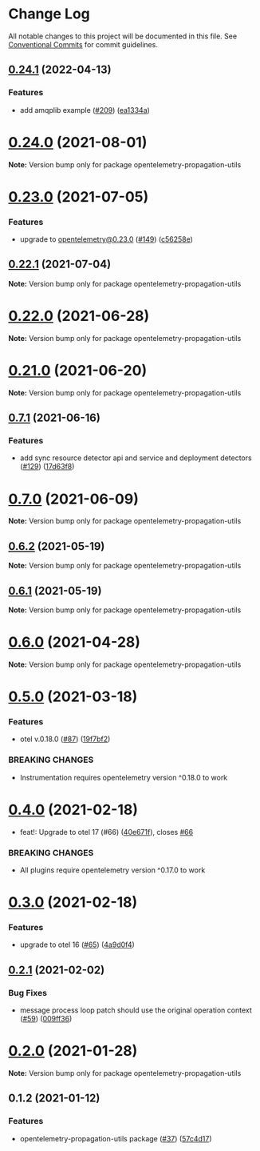 # Change Log

All notable changes to this project will be documented in this file.
See [Conventional Commits](https://conventionalcommits.org) for commit guidelines.

## [0.24.1](https://github.com/aspecto-io/opentelemetry-ext-js/compare/opentelemetry-propagation-utils@0.24.0...opentelemetry-propagation-utils@0.24.1) (2022-04-13)


### Features

* add amqplib example ([#209](https://github.com/aspecto-io/opentelemetry-ext-js/issues/209)) ([ea1334a](https://github.com/aspecto-io/opentelemetry-ext-js/commit/ea1334a0c812d20ae0e3d9d9c5e8163b5b268ed3))





# [0.24.0](https://github.com/aspecto-io/opentelemetry-ext-js/compare/opentelemetry-propagation-utils@0.23.0...opentelemetry-propagation-utils@0.24.0) (2021-08-01)

**Note:** Version bump only for package opentelemetry-propagation-utils





# [0.23.0](https://github.com/aspecto-io/opentelemetry-ext-js/compare/opentelemetry-propagation-utils@0.22.1...opentelemetry-propagation-utils@0.23.0) (2021-07-05)


### Features

* upgrade to opentelemetry@0.23.0 ([#149](https://github.com/aspecto-io/opentelemetry-ext-js/issues/149)) ([c56258e](https://github.com/aspecto-io/opentelemetry-ext-js/commit/c56258eba8885fa7ac9a2d26e4860c30f33fe513))





## [0.22.1](https://github.com/aspecto-io/opentelemetry-ext-js/compare/opentelemetry-propagation-utils@0.22.0...opentelemetry-propagation-utils@0.22.1) (2021-07-04)

**Note:** Version bump only for package opentelemetry-propagation-utils





# [0.22.0](https://github.com/aspecto-io/opentelemetry-ext-js/compare/opentelemetry-propagation-utils@0.21.0...opentelemetry-propagation-utils@0.22.0) (2021-06-28)

**Note:** Version bump only for package opentelemetry-propagation-utils





# [0.21.0](https://github.com/aspecto-io/opentelemetry-ext-js/compare/opentelemetry-propagation-utils@0.7.1...opentelemetry-propagation-utils@0.21.0) (2021-06-20)

**Note:** Version bump only for package opentelemetry-propagation-utils





## [0.7.1](https://github.com/aspecto-io/opentelemetry-ext-js/compare/opentelemetry-propagation-utils@0.7.0...opentelemetry-propagation-utils@0.7.1) (2021-06-16)


### Features

* add sync resource detector api and service and deployment detectors ([#129](https://github.com/aspecto-io/opentelemetry-ext-js/issues/129)) ([17d63f8](https://github.com/aspecto-io/opentelemetry-ext-js/commit/17d63f87e8103fecd9f6f906eed9931e2f5a4aaa))





# [0.7.0](https://github.com/aspecto-io/opentelemetry-ext-js/compare/opentelemetry-propagation-utils@0.6.2...opentelemetry-propagation-utils@0.7.0) (2021-06-09)

**Note:** Version bump only for package opentelemetry-propagation-utils





## [0.6.2](https://github.com/aspecto-io/opentelemetry-ext-js/compare/opentelemetry-propagation-utils@0.6.1...opentelemetry-propagation-utils@0.6.2) (2021-05-19)

**Note:** Version bump only for package opentelemetry-propagation-utils





## [0.6.1](https://github.com/aspecto-io/opentelemetry-ext-js/compare/opentelemetry-propagation-utils@0.6.0...opentelemetry-propagation-utils@0.6.1) (2021-05-19)

**Note:** Version bump only for package opentelemetry-propagation-utils





# [0.6.0](https://github.com/aspecto-io/opentelemetry-ext-js/compare/opentelemetry-propagation-utils@0.5.0...opentelemetry-propagation-utils@0.6.0) (2021-04-28)

**Note:** Version bump only for package opentelemetry-propagation-utils





# [0.5.0](https://github.com/aspecto-io/opentelemetry-ext-js/compare/opentelemetry-propagation-utils@0.4.0...opentelemetry-propagation-utils@0.5.0) (2021-03-18)


### Features

* otel v.0.18.0 ([#87](https://github.com/aspecto-io/opentelemetry-ext-js/issues/87)) ([19f7bf2](https://github.com/aspecto-io/opentelemetry-ext-js/commit/19f7bf2182e7fafa71817aa7038221755de68007))


### BREAKING CHANGES

* Instrumentation requires opentelemetry version ^0.18.0 to work





# [0.4.0](https://github.com/aspecto-io/opentelemetry-ext-js/compare/opentelemetry-propagation-utils@0.3.0...opentelemetry-propagation-utils@0.4.0) (2021-02-18)


* feat!: Upgrade to otel 17 (#66) ([40e671f](https://github.com/aspecto-io/opentelemetry-ext-js/commit/40e671fb2bb6fd9b33026b650ef9ae48c1e3f57a)), closes [#66](https://github.com/aspecto-io/opentelemetry-ext-js/issues/66)


### BREAKING CHANGES

* All plugins require opentelemetry version ^0.17.0 to work





# [0.3.0](https://github.com/aspecto-io/opentelemetry-ext-js/compare/opentelemetry-propagation-utils@0.2.1...opentelemetry-propagation-utils@0.3.0) (2021-02-18)


### Features

* upgrade to otel 16 ([#65](https://github.com/aspecto-io/opentelemetry-ext-js/issues/65)) ([4a9d0f4](https://github.com/aspecto-io/opentelemetry-ext-js/commit/4a9d0f404bb934a71b502952e58d50ad006f86d5))





## [0.2.1](https://github.com/aspecto-io/opentelemetry-ext-js/compare/opentelemetry-propagation-utils@0.2.0...opentelemetry-propagation-utils@0.2.1) (2021-02-02)


### Bug Fixes

* message process loop patch should use the original operation context ([#59](https://github.com/aspecto-io/opentelemetry-ext-js/issues/59)) ([009ff36](https://github.com/aspecto-io/opentelemetry-ext-js/commit/009ff363d94a731f3407c2584404be83756fcc03))





# [0.2.0](https://github.com/aspecto-io/opentelemetry-ext-js/compare/opentelemetry-propagation-utils@0.1.2...opentelemetry-propagation-utils@0.2.0) (2021-01-28)

**Note:** Version bump only for package opentelemetry-propagation-utils





## 0.1.2 (2021-01-12)


### Features

* opentelemetry-propagation-utils package ([#37](https://github.com/aspecto-io/opentelemetry-ext-js/issues/37)) ([57c4d17](https://github.com/aspecto-io/opentelemetry-ext-js/commit/57c4d171f24e215cb8fed0be0e9375ae59f8df5e))
